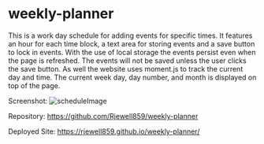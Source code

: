 # weekly-planner
This is a work day schedule for adding events for specific times. It features an hour for each time block, a text area for
storing events and a save button to lock in events. With the use of local storage the events persist even when the page 
is refreshed. The events will not be saved unless the user clicks the save button. As well the website uses moment.js to
track the current day and time. The current week day, day number, and month is displayed on top of the page. 

Screenshot: ![scheduleImage](https://user-images.githubusercontent.com/66131189/183546050-2adc222d-4445-4d17-98ac-7d38ad696501.JPG)


Repository: https://github.com/Rjewell859/weekly-planner

Deployed Site: https://rjewell859.github.io/weekly-planner/
